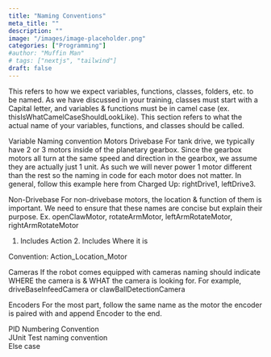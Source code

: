 ```yaml
---
title: "Naming Conventions"
meta_title: ""
description: ""
image: "/images/image-placeholder.png"
categories: ["Programming"]
#author: "Muffin Man"
# tags: ["nextjs", "tailwind"]
draft: false
---
```


This refers to how we expect variables, functions, classes, folders, etc. to be named. As we have discussed in your training, classes must start with a Capital letter, and variables & functions must be in camel case (ex. thisIsWhatCamelCaseShouldLookLike). This section refers to what the actual name of your variables, functions, and classes should be called.

Variable Naming convention
Motors
Drivebase
For tank drive, we typically have 2 or 3 motors inside of the planetary gearbox. Since the gearbox motors all turn at the same speed and direction in the gearbox, we assume they are actually just 1 unit. As such we will never power 1 motor different than the rest so the naming in code for each motor does not matter. In general, follow this example here from Charged Up: rightDrive1, leftDrive3.

Non-Drivebase
For non-drivebase motors, the location & function of them is important. We need to ensure that these names are concise but explain their purpose. Ex. openClawMotor, rotateArmMotor, leftArmRotateMotor, rightArmRotateMotor

1. Includes Action 2. Includes Where it is

Convention: Action_Location_Motor


Cameras
If the robot comes equipped with cameras naming should indicate WHERE the camera is & WHAT the camera is looking for. For example, driveBaseInfeedCamera or clawBallDetectionCamera

Encoders
For the most part, follow the same name as the motor the encoder is paired with and append Encoder to the end.


PID Numbering Convention\
JUnit Test naming convention\
Else case